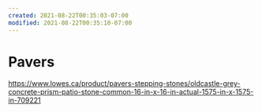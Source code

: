 ```yaml
---
created: 2021-08-22T00:35:03-07:00
modified: 2021-08-22T00:35:10-07:00
---
```


# Pavers

https://www.lowes.ca/product/pavers-stepping-stones/oldcastle-grey-concrete-prism-patio-stone-common-16-in-x-16-in-actual-1575-in-x-1575-in-709221
